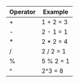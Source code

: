
| Operator | Example   |
| -------- | --------- |
| +        | 1 + 2 = 3 |
| -        | 2 - 1 = 1 |
| *        | 2 * 2 = 4 |
| /        | 2 / 2 = 1 |
| %        | 5 % 2 = 1 |
| ^        | 2^3 = 8   |
